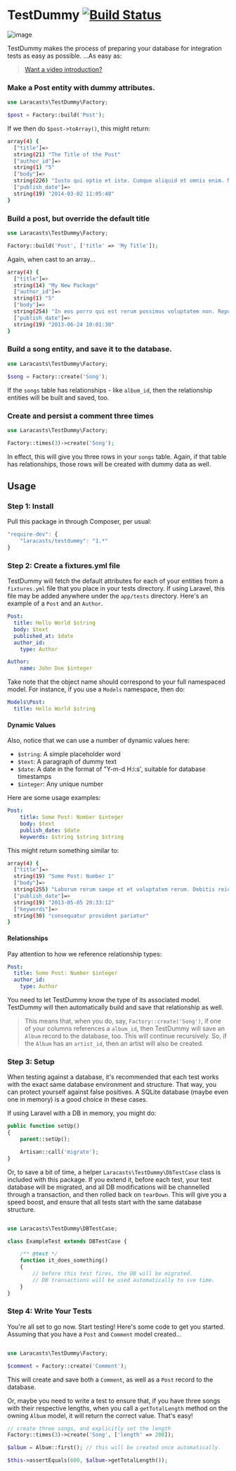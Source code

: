 # TestDummy [![Build Status](https://travis-ci.org/laracasts/TestDummy.svg?branch=master)](https://travis-ci.org/laracasts/TestDummy)

![image](https://dl.dropboxusercontent.com/u/774859/GitHub-Repos/testdummy/crashtestdummy.jpg)

TestDummy makes the process of preparing your database for integration tests as easy as possible. ...As easy as:

> [Want a video introduction?](http://player.vimeo.com/external/92517786.hd.mp4?s=3a8c7522b63a063f6a9176ddfe0030e8)

### Make a Post entity with dummy attributes.

```php
use Laracasts\TestDummy\Factory;

$post = Factory::build('Post');
```

If we then do `$post->toArray()`, this might return:

```bash
array(4) {
  ["title"]=>
  string(21) "The Title of the Post"
  ["author_id"]=>
  string(1) "5"
  ["body"]=>
  string(226) "Iusto qui optio et iste. Cumque aliquid et omnis enim. Nesciunt ad esse a reiciendis expedita quidem veritatis. Nostrum repellendus reiciendis distinctio amet sapiente. Eum molestias a recusandae modi aut et adipisci corrupti."
  ["publish_date"]=>
  string(19) "2014-03-02 11:05:48"
}
```

### Build a post, but override the default title

```php
use Laracasts\TestDummy\Factory;

Factory::build('Post', ['title' => 'My Title']);
```

Again, when cast to an array...

```bash
array(4) {
  ["title"]=>
  string(14) "My New Package"
  ["author_id"]=>
  string(1) "5"
  ["body"]=>
  string(254) "In eos porro qui est rerum possimus voluptatem non. Repudiandae eaque nostrum eaque aut deleniti possimus quod minus. Molestiae commodi odit sunt dignissimos corrupti repudiandae quibusdam quo. Autem maxime tenetur autem corporis aut quis sint occaecati."
  ["publish_date"]=>
  string(19) "2013-06-24 10:01:30"
}
```

### Build a song entity, and save it to the database.

```php
use Laracasts\TestDummy\Factory;

$song = Factory::create('Song');
```

If the `songs` table has relationships - like `album_id`, then the relationship entities will be built and saved, too.

### Create and persist a comment three times

```php
use Laracasts\TestDummy\Factory;

Factory::times(3)->create('Song');
```

In effect, this will give you three rows in your `songs` table. Again, if that table has relationships, those rows will be created with dummy data as well.

## Usage

### Step 1: Install

Pull this package in through Composer, per usual:

```js
"require-dev": {
    "laracasts/testdummy": "1.*"
}
```

### Step 2: Create a fixtures.yml file

TestDummy will fetch the default attributes for each of your entities from a `fixtures.yml` file that you place in your tests directory. If using Laravel, this file may be added anywhere under the `app/tests`
directory. Here's an example of a `Post` and an `Author`.

```yaml
Post:
  title: Hello World $string
  body: $text
  published_at: $date
  author_id:
    type: Author

Author:
    name: John Doe $integer
```

Take note that the object name should correspond to your full namespaced model. For instance, if you use a `Models` namespace, then do:

```yaml
Models\Post:
  title: Hello World $string
```

#### Dynamic Values

Also, notice that we can use a number of dynamic values here:

- `$string`: A simple placeholder word
- `$text`: A paragraph of dummy text
- `$date`: A date in the format of "Y-m-d H:i:s', suitable for database timestamps
- `$integer`: Any unique number

Here are some usage examples:

```yaml
Post:
    title: Some Post: Number $integer
    body: $text
    publish_date: $date
    keywords: $string $string $string
```

This might return something similar to:

```bash
array(4) {
  ["title"]=>
  string(19) "Some Post: Number 1"
  ["body"]=>
  string(255) "Laborum rerum saepe et et voluptatem rerum. Debitis reiciendis dolores perferendis fugit. Et impedit sit reprehenderit quisquam. Dolor enim et quia. Excepturi rerum esse rerum amet omnis modi. Sint molestiae consequatur dolore omnis soluta minima tempora."
  ["publish_date"]=>
  string(19) "2013-05-05 20:33:12"
  ["keywords"]=>
  string(30) "consequatur provident pariatur"
}
```

#### Relationships

Pay attention to how we reference relationship types:

```yaml
Post:
  title: Some Post: Number $integer
  author_id:
    type: Author
```

You need to let TestDummy know the type of its associated model. TestDummy will then automatically build and save that relationship as well.

> This means that, when you do, say, `Factory::create('Song')`, if one of your columns references a `album_id`, then TestDummy will save an `Album` record to the database, too. This
will continue recursively. So, if the `Album` has an `artist_id`, then an artist will also be created.

### Step 3: Setup

When testing against a database, it's recommended that each test works with the exact same database environment and structure. That way, you can protect yourself against false positives. A SQLite database (maybe even one in memory) is a good choice in these cases.

If using Laravel with a DB in memory, you might do:

```php
public function setUp()
{
    parent::setUp();

    Artisan::call('migrate');
}
```

Or, to save a bit of time, a helper `Laracasts\TestDummy\DbTestCase` class is included with this package. If you extend it,
before each test, your test database will be migrated, and all DB modifications will be channelled through a transaction, and then rolled back on `tearDown`. This will give you a speed boost, and ensure that all tests start with the same database structure.

```php

use Laracasts\TestDummy\DBTestCase;

class ExampleTest extends DBTestCase {

    /** @test */
    function it_does_something()
    {
        // before this test fires, the DB will be migrated.
        // DB transactions will be used automatically to sve time.
    }
}
```

### Step 4: Write Your Tests

You're all set to go now. Start testing! Here's some code to get you started. Assuming that you have a `Post` and `Comment` model created...

```php

use Laracasts\TestDummy\Factory;

$comment = Factory::create('Comment');
```

This will create and save both a `Comment`, as well as a `Post` record to the database.

Or, maybe you need to write a test to ensure that, if you have three songs with their respective lengths, when you call a `getTotalLength` method on the owning `Album` model, it will return the correct value. That's easy!

```php
// create three songs, and explicitly set the length
Factory::times(3)->create('Song', ['length' => 200]);

$album = Album::first(); // this will be created once automatically.

$this->assertEquals(600, $album->getTotalLength());
```


